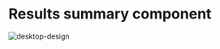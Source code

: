 # Results summary component
![desktop-design](https://user-images.githubusercontent.com/98693285/220490517-51551d9a-784a-4148-abdd-6faa27d94ae6.jpg)
